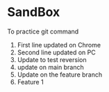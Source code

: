 # SandBox
To practice git command

1. First line updated on Chrome
2. Second line updated on PC
3. Update to test reversion
4. update on main branch
5. Update on the feature branch
6. Feature 1
